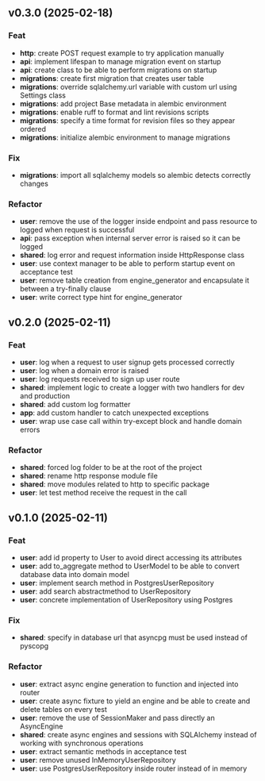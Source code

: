 ## v0.3.0 (2025-02-18)

### Feat

- **http**: create POST request example to try application manually
- **api**: implement lifespan to manage migration event on startup
- **api**: create class to be able to perform migrations on startup
- **migrations**: create first migration that creates user table
- **migrations**: override sqlalchemy.url variable with custom url using Settings class
- **migrations**: add project Base metadata in alembic environment
- **migrations**: enable ruff to format and lint revisions scripts
- **migrations**: specify a time format for revision files so they appear ordered
- **migrations**: initialize alembic environment to manage migrations

### Fix

- **migrations**: import all sqlalchemy models so alembic detects correctly changes

### Refactor

- **user**: remove the use of the logger inside endpoint and pass resource to logged when request is successful
- **api**: pass exception when internal server error is raised so it can be logged
- **shared**: log error and request information inside HttpResponse class
- **user**: use context manager to be able to perform startup event on acceptance test
- **user**: remove table creation from engine_generator and encapsulate it between a try-finally clause
- **user**: write correct type hint for engine_generator

## v0.2.0 (2025-02-11)

### Feat

- **user**: log when a request to user signup gets processed correctly
- **user**: log when a domain error is raised
- **user**: log requests received to sign up user route
- **shared**: implement logic to create a logger with two handlers for dev and production
- **shared**: add custom log formatter
- **app**: add custom handler to catch unexpected exceptions
- **user**: wrap use case call within try-except block and handle domain errors

### Refactor

- **shared**: forced log folder to be at the root of the project
- **shared**: rename http response module file
- **shared**: move modules related to http to specific package
- **user**: let test method receive the request in the call

## v0.1.0 (2025-02-11)

### Feat

- **user**: add id property to User to avoid direct accessing its attributes
- **user**: add to_aggregate method to UserModel to be able to convert database data into domain model
- **user**: implement search method in PostgresUserRepository
- **user**: add search abstractmethod to UserRepository
- **user**: concrete implementation of UserRepository using Postgres

### Fix

- **shared**: specify in database url that asyncpg must be used instead of pyscopg

### Refactor

- **user**: extract async engine generation to function and injected into router
- **user**: create async fixture to yield an engine and be able to create and delete tables on every test
- **user**: remove the use of SessionMaker and pass directly an AsyncEngine
- **shared**: create async engines and sessions with SQLAlchemy instead of working with synchronous operations
- **user**: extract semantic methods in acceptance test
- **user**: remove unused InMemoryUserRepository
- **user**: use PostgresUserRepository inside router instead of in memory
